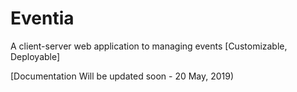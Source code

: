 # Eventia
A client-server web application to managing events [Customizable, Deployable]

[Documentation Will be updated soon - 20 May, 2019)
